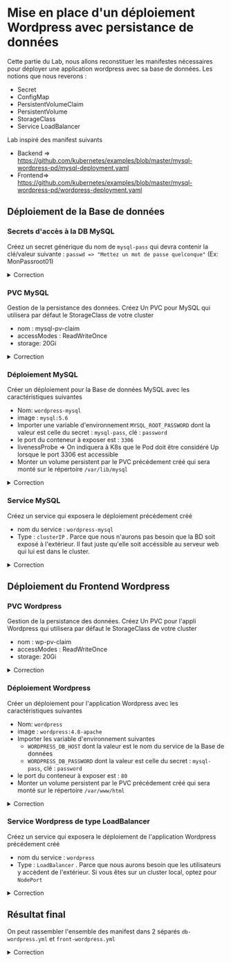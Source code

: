 # Mise en place d'un déploiement Wordpress avec persistance de données

Cette partie du Lab, nous allons reconstituer les manifestes nécessaires pour déployer une application wordpress avec sa base de données.
Les notions que nous reverons :
- Secret
- ConfigMap
- PersistentVolumeClaim
- PersistentVolume
- StorageClass
- Service LoadBalancer

Lab inspiré des manifest suivants
* Backend => https://github.com/kubernetes/examples/blob/master/mysql-wordpress-pd/mysql-deployment.yaml
* Frontend=> https://github.com/kubernetes/examples/blob/master/mysql-wordpress-pd/wordpress-deployment.yaml 


## Déploiement de la Base de données

### Secrets d'accès à la DB MySQL

Créez un secret générique du nom de `mysql-pass` qui devra contenir la clé/valeur suivante : `passwd => "Mettez un mot de passe quelconque"` (Ex: MonPassroot01)

<details><summary>Correction</summary>

```bash
kubectl create secret generic mysql-pass --from-literal=passwd=MonPassroot01 --dry-run=client -o yaml
```

le fichier YAML généré est le suivant. Remarquez que c'est par ce que le type est secret que la valeur a été encodé en Base64. 

```yaml
apiVersion: v1
data:
  passwd: TW9uUGFzc3Jvb3QwMQ==
kind: Secret
metadata:
  creationTimestamp: null
  name: mysql-pass
```

Si vous exécuté cette commande par exemple vous verrez le password en clair. Au temps vous dire que les type Secret ne sont pas véritablement un moyen de sécuriser son mot de passe.

```bash
echo "TW9uUGFzc3Jvb3QwMQ==" | base64 --decode
MonPassroot01
```
ou bien :

```bash
$ kubectl -n mynamespace get secrets mysql-pass \
    -o 'jsonpath={.data.passwd}' | base64 -d
MonPassroot01
```
</details>

### PVC MySQL

Gestion de la persistance des données.
Créez Un PVC pour MySQL qui utilisera par défaut le StorageClass de votre cluster
* nom : mysql-pv-claim
* accessModes : ReadWriteOnce
* storage: 20Gi

<details><summary>Correction</summary>

```yaml
apiVersion: v1
kind: PersistentVolumeClaim
metadata:
  name: mysql-pv-claim
  labels:
    app: wordpress
spec:
  accessModes:
    - ReadWriteOnce
  resources:
    requests:
      storage: 20Gi
```

</details>

### Déploiement MySQL

Créer un déploiement pour la Base de données MySQL avec les caractéristiques suivantes
* Nom: `wordpress-mysql`
* image : `mysql:5.6`
* Importer une variable d'environnement `MYSQL_ROOT_PASSWORD` dont la valeur est celle du secret : `mysql-pass`, clé : `password`
* le port du conteneur à exposer est : `3306`
* livenessProbe => On indiquera à K8s que le Pod doit être considéré Up lorsque le port 3306 est accessible
* Monter un volume persistent par le PVC précédement créé qui sera monté sur le répertoire `/var/lib/mysql`

<details><summary>Correction</summary>

```yaml
apiVersion: apps/v1 # for k8s versions before 1.9.0 use apps/v1beta2  and before 1.8.0 use extensions/v1beta1
kind: Deployment
metadata:
  name: wordpress-mysql
  labels:
    app: wordpress
spec:
  selector:
    matchLabels:
      app: wordpress
      tier: mysql
  strategy:
    type: Recreate
  template:
    metadata:
      labels:
        app: wordpress
        tier: mysql
    spec:
      containers:
      - image: mysql:5.6
        name: mysql
        env:
        - name: MYSQL_ROOT_PASSWORD
          valueFrom:
            secretKeyRef:
              name: mysql-pass
              key: password
        livenessProbe:
          tcpSocket:
            port: 3306
        ports:
        - containerPort: 3306
          name: mysql
        volumeMounts:
        - name: mysql-persistent-storage
          mountPath: /var/lib/mysql
      volumes:
      - name: mysql-persistent-storage
        persistentVolumeClaim:
          claimName: mysql-pv-claim
```

</details>

### Service MySQL

Créez un service qui exposera le déploiement précédement créé
* nom du service : `wordpress-mysql`
* Type : `clusterIP` . Parce que nous n'aurons pas besoin que la BD soit exposé à l'extérieur. Il faut juste qu'elle soit accéssible au serveur web qui lui est dans le cluster.

<details><summary>Correction</summary>

```yaml
apiVersion: v1
kind: Service
metadata:
  name: wordpress-mysql
  labels:
    app: wordpress
spec:
  ports:
    - port: 3306
  selector:
    app: wordpress
    tier: mysql
  clusterIP: None
```

</details>

## Déploiement du Frontend Wordpress

### PVC Wordpress

Gestion de la persistance des données.
Créez Un PVC pour l'appli Wordpress qui utilisera par défaut le StorageClass de votre cluster
* nom : wp-pv-claim
* accessModes : ReadWriteOnce
* storage: 20Gi

<details><summary>Correction</summary>

```yaml
apiVersion: v1
kind: PersistentVolumeClaim
metadata:
  name: wp-pv-claim
  labels:
    app: wordpress
spec:
  accessModes:
    - ReadWriteOnce
  resources:
    requests:
      storage: 20Gi
```

</details>

### Déploiement Wordpress

Créer un déploiement pour l'application Wordpress avec les caractéristiques suivantes
* Nom: `wordpress`
* image : `wordpress:4.8-apache`
* Importer les variable d'environnement suivantes
  * `WORDPRESS_DB_HOST` dont la valeur est le nom du service de la Base de données
  * `WORDPRESS_DB_PASSWORD` dont la valeur est celle du secret : `mysql-pass`, clé : `password`
* le port du conteneur à exposer est : `80`
* Monter un volume persistent par le PVC précédement créé qui sera monté sur le répertoire `/var/www/html`

<details><summary>Correction</summary>

```yaml
apiVersion: apps/v1 #  for k8s versions before 1.9.0 use apps/v1beta2  and before 1.8.0 use extensions/v1beta1
kind: Deployment
metadata:
  name: wordpress
  labels:
    app: wordpress
spec:
  selector:
    matchLabels:
      app: wordpress
      tier: frontend
  strategy:
    type: RollingUpdate
  template:
    metadata:
      labels:
        app: wordpress
        tier: frontend
    spec:
      containers:
      - image: wordpress:4.8-apache
        name: wordpress
        env:
        - name: WORDPRESS_DB_HOST
          value: wordpress-mysql
        - name: WORDPRESS_DB_PASSWORD
          valueFrom:
            secretKeyRef:
              name: mysql-pass
              key: password
        ports:
        - containerPort: 80
          name: wordpress
        volumeMounts:
        - name: wordpress-persistent-storage
          mountPath: /var/www/html
      volumes:
      - name: wordpress-persistent-storage
        persistentVolumeClaim:
          claimName: wp-pv-claim
```

</details>

### Service Wordpress de type LoadBalancer

Créez un service qui exposera le déploiement de l'application Wordpress précédement créé
* nom du service : `wordpress`
* Type : `LoadBalancer` . Parce que nous aurons besoin que les utilisateurs y accèdent de l'extérieur. Si vous êtes sur un cluster local, optez pour `NodePort`

<details><summary>Correction</summary>

```yaml
apiVersion: v1
kind: Service
metadata:
  name: wordpress
  labels:
    app: wordpress
spec:
  ports:
    - port: 80
  selector:
    app: wordpress
    tier: frontend
  type: LoadBalancer
```

</details>

## Résultat final

On peut rassembler l'ensemble des manifest dans 2 séparés `db-wordpress.yml` et `front-wordpress.yml`

<details><summary>Correction</summary>

```bash
$ kubectl apply -f db-wordpress.yml
secret/mysql-pass created
service/wordpress-mysql created
persistentvolumeclaim/mysql-pv-claim created
deployment.apps/wordpress-mysql created

$ kubectl apply -f front-wordpress.yml
service/wordpress created
persistentvolumeclaim/wp-pv-claim created
deployment.apps/wordpress created

$ kubectl get deployment,pods,svc,secret,pvc,pv,sc

NAME                              READY   UP-TO-DATE   AVAILABLE   AGE
deployment.apps/wordpress         1/1     1            1           35s
deployment.apps/wordpress-mysql   1/1     1            1           2m37s

NAME                                   READY   STATUS    RESTARTS   AGE
pod/pvlab                              1/1     Running   0          57m
pod/wordpress-5994d99f46-fddjd         1/1     Running   0          35s
pod/wordpress-mysql-7fc5cb7ccc-fkckl   1/1     Running   0          2m37s

NAME                      TYPE           CLUSTER-IP    EXTERNAL-IP   PORT(S)        AGE
service/kubernetes        ClusterIP      10.4.16.1     <none>        443/TCP        12h
service/wordpress         LoadBalancer   10.4.30.247   34.71.81.82   80:32020/TCP   35s
service/wordpress-mysql   ClusterIP      None          <none>        3306/TCP       2m37s

NAME                         TYPE                                  DATA   AGE
secret/default-token-r4p9c   kubernetes.io/service-account-token   3      12h
secret/mysql-pass            Opaque                                1      36s

NAME                                   STATUS   VOLUME                                     CAPACITY   ACCESS MODES   STORAGECLASS   AGE
persistentvolumeclaim/mysql-pv-claim   Bound    pvc-4d312cf3-609b-45c4-8e24-8de879dc2da3   20Gi       RWO            standard       2m37s
persistentvolumeclaim/pvc1             Bound    pvc-5bd5facd-2532-4789-bc25-f37337b004ec   3Gi        RWO            premium-rwo    58m
persistentvolumeclaim/wp-pv-claim      Bound    pvc-26903e6a-48aa-438f-8f86-8de264c38e67   20Gi       RWO            standard       35s

NAME                                                        CAPACITY   ACCESS MODES   RECLAIM POLICY   STATUS   CLAIM                    STORAGECLASS   REASON   AGE
persistentvolume/pvc-26903e6a-48aa-438f-8f86-8de264c38e67   20Gi       RWO            Delete           Bound    default/wp-pv-claim      standard                31s
persistentvolume/pvc-4d312cf3-609b-45c4-8e24-8de879dc2da3   20Gi       RWO            Delete           Bound    default/mysql-pv-claim   standard                2m33s
persistentvolume/pvc-5bd5facd-2532-4789-bc25-f37337b004ec   3Gi        RWO            Delete           Bound    default/pvc1             premium-rwo             57m

NAME                                             PROVISIONER             RECLAIMPOLICY   VOLUMEBINDINGMODE      ALLOWVOLUMEEXPANSION   AGE
storageclass.storage.k8s.io/premium-rwo          pd.csi.storage.gke.io   Delete          WaitForFirstConsumer   true                   12h
storageclass.storage.k8s.io/standard (default)   kubernetes.io/gce-pd    Delete          Immediate              true                   12h
storageclass.storage.k8s.io/standard-rwo         pd.csi.storage.gke.io   Delete          WaitForFirstConsumer   true                   12h
```

On accède avec l'IP public du loadBalancer 34.71.81.82 => Ok succès de connexion

</details>
